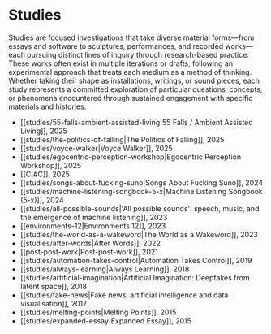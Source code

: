 # Studies

Studies are focused investigations that take diverse material forms—from essays and software to sculptures, performances, and recorded works—each pursuing distinct lines of inquiry through research-based practice. These works often exist in multiple iterations or drafts, following an experimental approach that treats each medium as a method of thinking. Whether taking their shape as installations, writings, or sound pieces, each study represents a committed exploration of particular questions, concepts, or phenomena encountered through sustained engagement with specific materials and histories.

- [[studies/55-falls-ambient-assisted-living|55 Falls / Ambient Assisted Living]], 2025
- [[studies/the-politics-of-falling|The Politics of Falling]], 2025
- [[studies/voyce-walker|Voyce Walker]], 2025
- [[studies/egocentric-perception-workshop|Egocentric Perception Workshop]], 2025
- [[C|#C]], 2025
- [[studies/songs-about-fucking-suno|Songs About Fucking Suno]], 2024
- [[studies/machine-listening-songbook-5-x|Machine Listening Songbook (5-x)]], 2024
- [[studies/all-possible-sounds|'All possible sounds': speech, music, and the emergence of machine listening]], 2023
- [[environments-12|Environments 12]], 2023
- [[studies/the-world-as-a-wakeword|The World as a Wakeword]], 2023
- [[studies/after-words|After Words]], 2022
- [[post-post-work|Post-post-work]], 2021
- [[studies/automation-takes-control|Automation Takes Control]], 2019
- [[studies/always-learning|Always Learning]], 2018
- [[studies/artificial-imagination|Artificial Imagination: Deepfakes from latent space]], 2018
- [[studies/fake-news|Fake news, artificial intelligence and data visualisation]], 2017
- [[studies/melting-points|Melting Points]], 2015
- [[studies/expanded-essay|Expanded Essay]], 2015